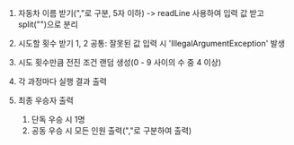 1. 자동차 이름 받기(","로 구분, 5자 이하)
   -> readLine 사용하여 입력 값 받고 split("")으로 분리

2. 시도할 횟수 받기
   1, 2 공통: 잘못된 값 입력 시 'IllegalArgumentException' 발생

3. 시도 횟수만큼 전진 조건 랜덤 생성(0 - 9 사이의 수 중 4 이상)

4. 각 과정마다 실행 결과 출력

5. 최종 우승자 출력
    1. 단독 우승 시 1명
    2. 공동 우승 시 모든 인원 출력(","로 구분하여 출력)
